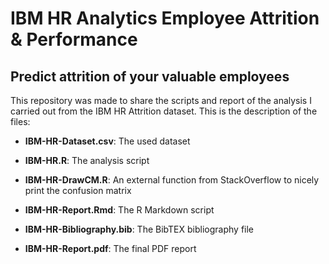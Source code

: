 # IBM HR Analytics Employee Attrition & Performance
## Predict attrition of your valuable employees

This repository was made to share the scripts and report of the analysis I carried out from the IBM HR Attrition dataset. This is the description of the files:

* **IBM-HR-Dataset.csv**: The used dataset

* **IBM-HR.R**: The analysis script

* **IBM-HR-DrawCM.R**: An external function from StackOverflow to nicely print the confusion matrix

* **IBM-HR-Report.Rmd**: The R Markdown script

* **IBM-HR-Bibliography.bib**: The BibTEX bibliography file

* **IBM-HR-Report.pdf**: The final PDF report
